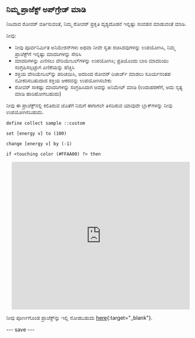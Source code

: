 ## ನಿಮ್ಮ ಪ್ರಾಜೆಕ್ಟ್‌ ಅಪ್‌ಗ್ರೇಡ್‌ ಮಾಡಿ

ನಿಜವಾದ ರೋವರ್‌ ವರ್ತಿಸುವಂತೆ, ನಿಮ್ಮ ರೋವರ್‌ ಪ್ರಕೃತಿ ದೃಶ್ಯದೊಡನೆ ಇನ್ನಷ್ಟು ಸಂವಹನ ಮಾಡುವಂತೆ ಮಾಡಿ.

ನೀವು:
- ನೀವು ಪೂರ್ವನಿರ್ಮಿತ ಅನಿಮೇಶನ್‌ಗಳು ಅಥವಾ ನೀವೇ ಸ್ವತಃ ರಚಿಸಿದವುಗಳನ್ನು ಉಪಯೋಗಿಸಿ, ನಿಮ್ಮ ಪ್ರಾಜೆಕ್ಟ್‌ಗೆ ಇನ್ನಷ್ಟು ಮಾದರಿಗಳನ್ನು ಸೇರಿಸಿ
- ಮಾದರಿಗಳನ್ನು ಎಣಿಸಲು ವೇರಿಯೇಬಲ್‌ಗಳನ್ನು ಉಪಯೋಗಿಸಿ; ಪ್ರತಿಯೊಂದು ಬಾರಿ ಮಾದರಿಯು ಸಂಗ್ರಹಿಸಲ್ಪಟ್ಟಾಗ ಎಣಿಕೆಯನ್ನು ಹೆಚ್ಚಿಸಿ
- ಶಕ್ತಿಯ ವೇರಿಯೇಬಲ್‌ನ್ನು ಪರಿಚಯಿಸಿ, ಅದರಿಂದ ರೋವರ್‌ ರಿಚಾರ್ಜ್‌ ಮಾಡಲು ಸೂರ್ಯನಂತಹ ನವೀಕರಿಸಬಹುದಾದ ಶಕ್ತಿಯ ಆಕರವನ್ನು ಉಪಯೋಗಿಸಬೇಕು
- ರೋವರ್‌ ಸಾಕಷ್ಟು ಮಾದರಿಗಳನ್ನು ಸಂಗ್ರಹಿಸಿದಾಗ ಅದನ್ನು ಅನಿಮೇಟ್‌ ಮಾಡಿ (ಉದಾಹರಣೆಗೆ, ಅದು ನೃತ್ಯ ಮಾಡಿ ಹಾರಿಹೋಗಬಹುದು)

ನೀವು ಈ ಪ್ರಾಜೆಕ್ಟ್‌ನಲ್ಲಿ ಕಲಿತಿರುವ ಜೊತೆಗೆ ನಿಮಗೆ ಈಗಾಗಲೇ ತಿಳಿದಿರುವ ಯಾವುದೇ ಬ್ಲಾಕ್‌ಗಳನ್ನು ನೀವು ಉಪಯೋಗಿಸಬಹುದು.

```blocks3
define collect sample ::custom
```

```blocks3
set [energy v] to (100)
```

```blocks3
change [energy v] by (-1)
```

```blocks3
if <touching color (#FFAA00) ?> then
```


<div class="scratch-preview" style="margin-left: 15px;">
  <iframe allowtransparency="true" width="485" height="402" src="https://scratch.mit.edu/projects/embed/536887721/?autostart=false" frameborder="0"></iframe>
</div>

ನೀವು ಪೂರ್ಣಗೊಂಡ ಪ್ರಾಜೆಕ್ಟ್‌ನ್ನು ಇಲ್ಲಿ ನೋಡಬಹುದು [here](https://scratch.mit.edu/projects/536887721){:target="_blank"}.



--- save ---
